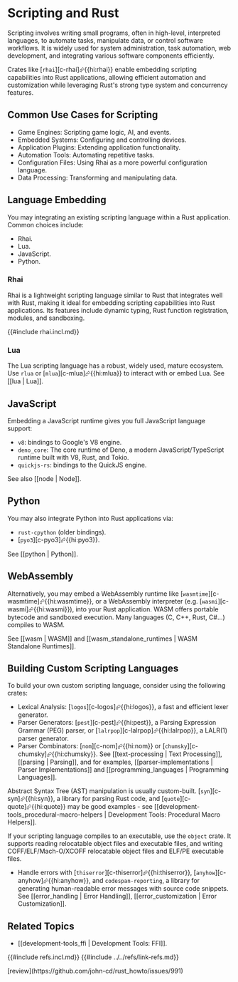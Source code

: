 # Scripting and Rust

Scripting involves writing small programs, often in high-level, interpreted languages, to automate tasks, manipulate data, or control software workflows. It is widely used for system administration, task automation, web development, and integrating various software components efficiently.

Crates like [`rhai`][c-rhai]⮳{{hi:rhai}} enable embedding scripting capabilities into Rust applications, allowing efficient automation and customization while leveraging Rust's strong type system and concurrency features.

## Common Use Cases for Scripting

- Game Engines: Scripting game logic, AI, and events.
- Embedded Systems: Configuring and controlling devices.
- Application Plugins: Extending application functionality.
- Automation Tools: Automating repetitive tasks.
- Configuration Files: Using Rhai as a more powerful configuration language.
- Data Processing: Transforming and manipulating data.

## Language Embedding

You may integrating an existing scripting language within a Rust application. Common choices include:

- Rhai.
- Lua.
- JavaScript.
- Python.

### Rhai

Rhai is a lightweight scripting language similar to Rust that integrates well with Rust, making it ideal for embedding scripting capabilities into Rust applications. Its features include dynamic typing, Rust function registration, modules, and sandboxing.

{{#include rhai.incl.md}}

### Lua

The Lua scripting language has a robust, widely used, mature ecosystem. Use `rlua` or [`mlua`][c-mlua]⮳{{hi:mlua}} to interact with or embed Lua.
See [[lua | Lua]].

## JavaScript

Embedding a JavaScript runtime gives you full JavaScript language support:

- `v8`: bindings to Google's V8 engine.
- `deno_core`: The core runtime of Deno, a modern JavaScript/TypeScript runtime built with V8, Rust, and Tokio.
- `quickjs-rs`: bindings to the QuickJS engine.

See also [[node | Node]].

## Python

You may also integrate Python into Rust applications via:

- `rust-cpython` (older bindings).
- [`pyo3`][c-pyo3]⮳{{hi:pyo3}}.

See [[python | Python]].

## WebAssembly

Alternatively, you may embed a WebAssembly runtime like [`wasmtime`][c-wasmtime]⮳{{hi:wasmtime}}, or a WebAssembly interpreter (e.g. [`wasmi`][c-wasmi]⮳{{hi:wasmi}}), into your Rust application.
WASM offers portable bytecode and sandboxed execution. Many languages (C, C++, Rust, C#...) compiles to WASM.

See [[wasm | WASM]] and [[wasm_standalone_runtimes | WASM Standalone Runtimes]].

## Building Custom Scripting Languages

To build your own custom scripting language, consider using the following crates:

- Lexical Analysis: [`logos`][c-logos]⮳{{hi:logos}}, a fast and efficient lexer generator.
- Parser Generators: [`pest`][c-pest]⮳{{hi:pest}}, a Parsing Expression Grammar (PEG) parser, or [`lalrpop`][c-lalrpop]⮳{{hi:lalrpop}}, a LALR(1) parser generator.
- Parser Combinators: [`nom`][c-nom]⮳{{hi:nom}} or [`chumsky`][c-chumsky]⮳{{hi:chumsky}}.
See [[text-processing | Text Processing]], [[parsing | Parsing]], and for examples, [[parser-implementations | Parser Implementations]] and [[programming_languages | Programming Languages]].

Abstract Syntax Tree (AST) manipulation is usually custom-built. [`syn`][c-syn]⮳{{hi:syn}}, a library for parsing Rust code, and [`quote`][c-quote]⮳{{hi:quote}} may be good examples - see [[development-tools_procedural-macro-helpers | Development Tools: Procedural Macro Helpers]].

If your scripting language compiles to an executable, use the `object` crate. It supports reading relocatable object files and executable files, and writing COFF/ELF/Mach-O/XCOFF relocatable object files and ELF/PE executable files.

- Handle errors with [`thiserror`][c-thiserror]⮳{{hi:thiserror}}, [`anyhow`][c-anyhow]⮳{{hi:anyhow}}, and `codespan-reporting`, a library for generating human-readable error messages with source code snippets. See [[error_handling | Error Handling]], [[error_customization | Error Customization]].

## Related Topics

- [[development-tools_ffi | Development Tools: FFI]].

{{#include refs.incl.md}}
{{#include ../../refs/link-refs.md}}

<div class="hidden">
[review](https://github.com/john-cd/rust_howto/issues/991)
</div>
